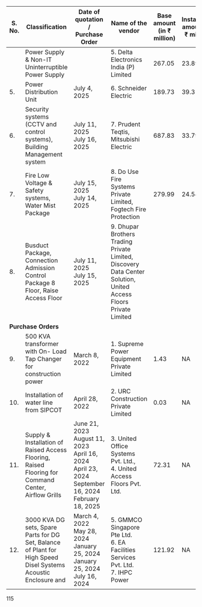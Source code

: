 <table><thead><tr><th>S. No.</th><th>Classification</th><th>Date of quotation / Purchase Order</th><th>Name of the vendor</th><th>Base amount (in ₹ million)</th><th>Installation amount (in ₹ million)</th><th>Tax Amount (in ₹ million)</th><th>Total amount (in ₹ million)</th><th>Expiry date</th></tr></thead><tbody><tr><td></td><td>Power Supply &amp; Non-IT Uninterruptible Power Supply</td><td></td><td>5. Delta Electronics India (P) Limited</td><td>267.05</td><td>23.89</td><td>NA</td><td>290.94</td><td>March 31, 2026</td></tr><tr><td>5.</td><td>Power Distribution Unit</td><td>July 4, 2025</td><td>6. Schneider Electric</td><td>189.73</td><td>39.31</td><td>28.78</td><td>257.82</td><td>March 31, 2026</td></tr><tr><td>6.</td><td>Security systems (CCTV and control systems), Building Management system</td><td>July 11, 2025<br>July 16, 2025</td><td>7. Prudent Teqtis, Mitsubishi Electric</td><td>687.83</td><td>33.79</td><td>NA</td><td>721.62</td><td>March 31, 2026</td></tr><tr><td>7.</td><td>Fire Low Voltage &amp; Safety systems, Water Mist Package</td><td>July 15, 2025<br>July 14, 2025</td><td>8. Do Use Fire Systems Private Limited, Fogtech Fire Protection</td><td>279.99</td><td>24.54</td><td>24.75</td><td>329.28</td><td>March 31, 2026</td></tr><tr><td>8.</td><td>Busduct Package, Connection Admission Control Package 8 Floor, Raise Access Floor</td><td>July 11, 2025<br>July 15, 2025</td><td>9. Dhupar Brothers Trading Private Limited, Discovery Data Center Solution, United Access Floors Private Limited</td><td></td><td></td><td></td><td></td><td></td></tr><tr><td colspan="9"><b>Purchase Orders</b></td></tr><tr><td>9.</td><td>500 KVA transformer with On- Load Tap Changer for construction power</td><td>March 8, 2022</td><td>1. Supreme Power Equipment Private Limited</td><td>1.43</td><td>NA</td><td>0.26</td><td>1.69</td><td>Valid until cancelled</td></tr><tr><td>10.</td><td>Installation of water line from SIPCOT</td><td>April 28, 2022</td><td>2. URC Construction Private Limited</td><td>0.03</td><td>NA</td><td>0.01</td><td>0.04</td><td>Valid until cancelled</td></tr><tr><td>11.</td><td>Supply &amp; Installation of Raised Access Flooring, Raised Flooring for Command Center, Airflow Grills</td><td>June 21, 2023<br>August 11, 2023<br>April 16, 2024<br>April 23, 2024<br>September 16, 2024<br>February 18, 2025</td><td>3. United Office Systems Pvt. Ltd.,<br>4. United Access Floors Pvt. Ltd.</td><td>72.31</td><td>NA</td><td>13.01</td><td>85.32</td><td>Valid until cancelled</td></tr><tr><td>12.</td><td>3000 KVA DG sets, Spare Parts for DG Set, Balance of Plant for High Speed Disel Systems Acoustic Enclosure and</td><td>March 4, 2022<br>May 28, 2024<br>January 25, 2024<br>January 25, 2024<br>July 16, 2024</td><td>5. GMMCO Singapore Pte Ltd.<br>6. EA Facilities Services Pvt. Ltd.<br>7. IHPC Power</td><td>121.92</td><td>NA</td><td>21.46</td><td>143.38</td><td>Valid until cancelled</td></tr></tbody></table>

115